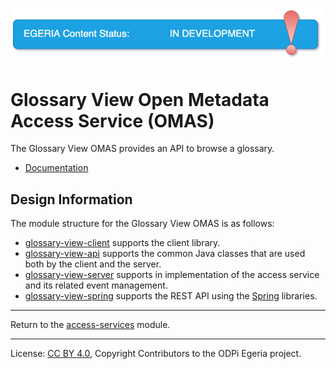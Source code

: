 <!-- SPDX-License-Identifier: CC-BY-4.0 -->
<!-- Copyright Contributors to the ODPi Egeria project. -->

![InDev](../../../images/egeria-content-status-in-development.png#pagewidth)

# Glossary View Open Metadata Access Service (OMAS)

The Glossary View OMAS provides an API to browse a glossary.

* [Documentation](https://egeria-project.org/services/omas/glossary-view/overview)

## Design Information

The module structure for the Glossary View OMAS is as follows:

* [glossary-view-client](glossary-view-client) supports the client library.
* [glossary-view-api](glossary-view-api) supports the common Java classes that are used both by the client and the server.
* [glossary-view-server](glossary-view-server) supports in implementation of the access service and its related event management.
* [glossary-view-spring](glossary-view-spring) supports the REST API using the [Spring](../../../developer-resources/Spring.md) libraries.


----
Return to the [access-services](..) module.

----
License: [CC BY 4.0](https://creativecommons.org/licenses/by/4.0/),
Copyright Contributors to the ODPi Egeria project.
